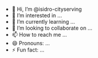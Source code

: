 - 👋 Hi, I’m @isidro-cityserving
- 👀 I’m interested in ...
- 🌱 I’m currently learning ...
- 💞️ I’m looking to collaborate on ...
- 📫 How to reach me ...
- 😄 Pronouns: ...
- ⚡ Fun fact: ...

<!---
isidro-cityserving/isidro-cityserving is a ✨ special ✨ repository because its `README.md` (this file) appears on your GitHub profile.
You can click the Preview link to take a look at your changes.
--->
